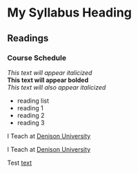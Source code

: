 # My Syllabus Heading

## Readings

### Course Schedule
*This text will appear italicized*  
**This text will appear bolded**  
_This text will also appear italicized_  

- reading list  
- reading 1  
- reading 2  
- reading 3  

I Teach at [Denison University](http://denison.edu)    

I Teach at [Denison University](denison.edu)  

Test [text](http://google.com)


